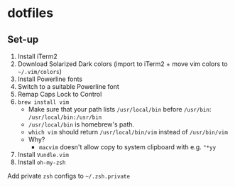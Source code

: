 # dotfiles

## Set-up
1. Install iTerm2
2. Download Solarized Dark colors (import to iTerm2 + move vim colors to `~/.vim/colors`)
3. Install Powerline fonts
4. Switch to a suitable Powerline font
5. Remap Caps Lock to Control
6. `brew install vim`
    - Make sure that your path lists `/usr/local/bin` before `/usr/bin`: `/usr/local/bin:/usr/bin`
    - `/usr/local/bin` is homebrew's path.
    - `which vim` should return `/usr/local/bin/vim` instead of `/usr/bin/vim`
    - Why?
        - `macvim` doesn't allow copy to system clipboard with e.g. `"*yy`
7. Install `Vundle.vim`
8. Install `oh-my-zsh`

Add private `zsh` configs to `~/.zsh.private`
